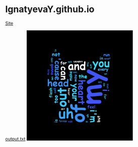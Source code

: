 # IgnatyevaY.github.io
[Site](https://ignatyevay.github.io/Site/)

[output.txt](./Assignment%203/src/output.txt)
![wordcloud](./WordCloud/my-app/kitten_wordcloud.jpg)
